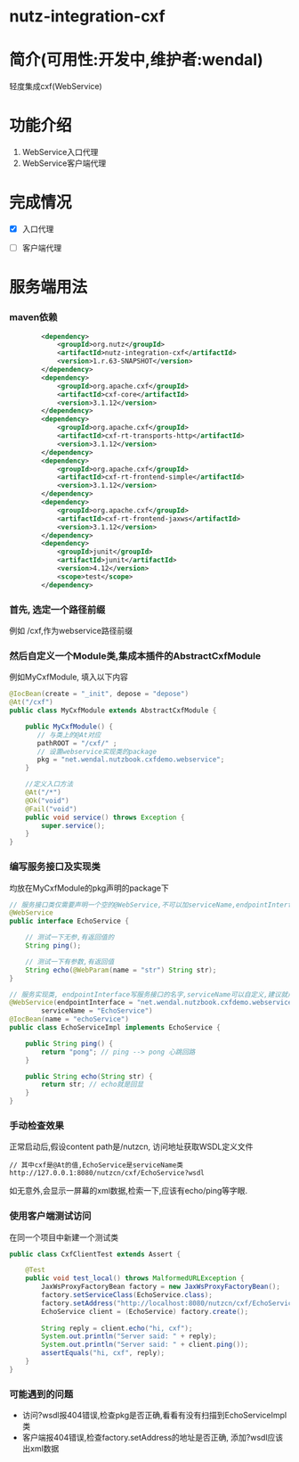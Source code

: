 nutz-integration-cxf
==================================

简介(可用性:开发中,维护者:wendal)
==================================

轻度集成cxf(WebService)

功能介绍
==================================

1. WebService入口代理
2. WebService客户端代理

完成情况
==================================

- [X] 入口代理
- [ ] 客户端代理


服务端用法
==================================

### maven依赖

```xml
		<dependency>
			<groupId>org.nutz</groupId>
			<artifactId>nutz-integration-cxf</artifactId>
			<version>1.r.63-SNAPSHOT</version>
		</dependency>
		<dependency>
			<groupId>org.apache.cxf</groupId>
			<artifactId>cxf-core</artifactId>
			<version>3.1.12</version>
		</dependency>
		<dependency>
			<groupId>org.apache.cxf</groupId>
			<artifactId>cxf-rt-transports-http</artifactId>
			<version>3.1.12</version>
		</dependency>
		<dependency>
			<groupId>org.apache.cxf</groupId>
			<artifactId>cxf-rt-frontend-simple</artifactId>
			<version>3.1.12</version>
		</dependency>
		<dependency>
			<groupId>org.apache.cxf</groupId>
			<artifactId>cxf-rt-frontend-jaxws</artifactId>
			<version>3.1.12</version>
		</dependency>
		<dependency>
			<groupId>junit</groupId>
			<artifactId>junit</artifactId>
			<version>4.12</version>
			<scope>test</scope>
		</dependency>
```

### 首先, 选定一个路径前缀

例如 /cxf,作为webservice路径前缀

### 然后自定义一个Module类,集成本插件的AbstractCxfModule

例如MyCxfModule, 填入以下内容

```java
@IocBean(create = "_init", depose = "depose")
@At("/cxf")
public class MyCxfModule extends AbstractCxfModule {

    public MyCxfModule() {
       // 与类上的@At对应
       pathROOT = "/cxf/" ;
       // 设置webservice实现类的package
       pkg = "net.wendal.nutzbook.cxfdemo.webservice";
    }

    //定义入口方法
    @At("/*")
    @Ok("void")
    @Fail("void")
    public void service() throws Exception {
        super.service();
    }
}
```

### 编写服务接口及实现类

均放在MyCxfModule的pkg声明的package下

```java
// 服务接口类仅需要声明一个空的@WebService,不可以加serviceName,endpointInterface
@WebService
public interface EchoService {

    // 测试一下无参,有返回值的
    String ping();

    // 测试一下有参数,有返回值
    String echo(@WebParam(name = "str") String str);
}

// 服务实现类, endpointInterface写服务接口的名字,serviceName可以自定义,建议就用接口的名字
@WebService(endpointInterface = "net.wendal.nutzbook.cxfdemo.webservice.EchoService",
        serviceName = "EchoService")
@IocBean(name = "echoService")
public class EchoServiceImpl implements EchoService {

    public String ping() {
        return "pong"; // ping --> pong 心跳回路
    }

    public String echo(String str) {
        return str; // echo就是回显
    }
}
```

### 手动检查效果

正常启动后,假设content path是/nutzcn, 访问地址获取WSDL定义文件

```
// 其中cxf是@At的值,EchoService是serviceName类
http://127.0.0.1:8080/nutzcn/cxf/EchoService?wsdl
```

如无意外,会显示一屏幕的xml数据,检索一下,应该有echo/ping等字眼.

### 使用客户端测试访问

在同一个项目中新建一个测试类

```java
public class CxfClientTest extends Assert {

    @Test
    public void test_local() throws MalformedURLException {
        JaxWsProxyFactoryBean factory = new JaxWsProxyFactoryBean();
        factory.setServiceClass(EchoService.class);
        factory.setAddress("http://localhost:8080/nutzcn/cxf/EchoService");
        EchoService client = (EchoService) factory.create();
         
        String reply = client.echo("hi, cxf");
        System.out.println("Server said: " + reply);
        System.out.println("Server said: " + client.ping());
        assertEquals("hi, cxf", reply);
    }
}
```

### 可能遇到的问题

* 访问?wsdl报404错误,检查pkg是否正确,看看有没有扫描到EchoServiceImpl类
* 客户端报404错误,检查factory.setAddress的地址是否正确, 添加?wsdl应该出xml数据
